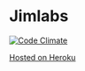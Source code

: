 # Jimlabs

[![Code Climate](https://codeclimate.com/github/jvnill/jimlabs/badges/gpa.svg)](https://codeclimate.com/github/jvnill/jimlabs)

[Hosted on Heroku](http://jimlabs.herokuapp.com)
